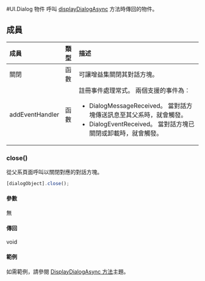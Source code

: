 #UI.Dialog 物件
呼叫 [displayDialogAsync](officeui.displaydialogasync.md) 方法時傳回的物件。

## 成員
| 成員	       | 類型	   |描述|
|:---------------|:--------|:----------|
|關閉|函數|可讓增益集關閉其對話方塊。|
|addEventHandler|函數|註冊事件處理常式。 兩個支援的事件為︰ <ul><li>DialogMessageReceived。 當對話方塊傳送訊息至其父系時，就會觸發。</li><li>DialogEventReceived。 當對話方塊已關閉或卸載時，就會觸發。</li></ul> |


### close()
從父系頁面呼叫以關閉對應的對話方塊。     
```js    
[dialogObject].close();    
``` 

#### 參數    
無 

#### 傳回    
void  


#### 範例
如需範例，請參閱 [DisplayDialogAsync 方法](officeui.displaydialogasync.md)主題。
